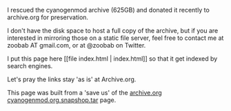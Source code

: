 I rescued the cyanogenmod archive (625GB) and donated it recently to archive.org for preservation. 

I don't have the disk space to host a full copy of the archive, but if you are interested in mirroring those on a static file server, feel free to contact me at zoobab AT gmail.com, or at @zoobab on Twitter. 

I put this page here [[file index.html | index.html]] so that it get indexed by search engines. 

Let's pray the links stay 'as is' at Archive.org. 

This page was built from a 'save us' of the [archive.org cyanogenmod.org.snapshop.tar](https://ia902908.us.archive.org/tarview.php?tar=/25/items/2016.cyanogenmod.org.snapshot/cyanogenmod.org.snapshop.tar) page.